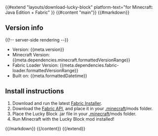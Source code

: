 {{#extend "layouts/download-lucky-block" platform-text="for Minecraft: Java Edition + Fabric" }}
{{#content "main"}}
{{#markdown}}

## Version info

{{!-- server-side rendering --}}

-   Version: \{{meta.version}}
-   Minecraft Version: \{{meta.dependencies.minecraft.formattedVersionRange}}
-   Fabric Loader Version: \{{meta.dependencies.fabric-loader.formattedVersionRange}}
-   Built on: \{{meta.formattedDatetime}}

## Install instructions

1. Download and run the latest <a href="https://fabricmc.net/use/">Fabric Installer</a>.
2. Download the <a href="https://www.curseforge.com/minecraft/mc-mods/fabric-api/files">Fabric API</a>, and place it in your <a href="https://minecraft.gamepedia.com/.minecraft">.minecraft</a>/mods folder.
3. Place the Lucky Block .jar file in your <a href="https://minecraft.gamepedia.com/.minecraft">.minecraft</a>/mods folder.
4. Run Minecraft with the Lucky Block mod installed!

{{/markdown}}
{{/content}}
{{/extend}}
